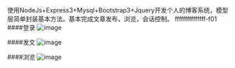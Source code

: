 使用NodeJs+Express3+Mysql+Bootstrap3+Jquery开发个人的博客系统，模型层简单封装基本方法。基本完成文章发布，浏览，会话控制。
fffffffffffffff-f01
####登录
![image](https://github.com/tangdu/elife/raw/master/img/cc.PNG)

####发文
![image](https://github.com/tangdu/elife/raw/master/img/mgj.PNG)

####浏览
![image](https://github.com/tangdu/elife/raw/master/img/aa.PNG)

